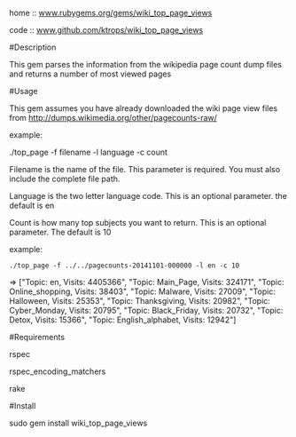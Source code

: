 home  :: www.rubygems.org/gems/wiki_top_page_views

code  :: www.github.com/ktrops/wiki_top_page_views



#Description

This gem parses the information from the wikipedia page count dump files and returns a number of most viewed pages


#Usage

This gem assumes you have already downloaded the wiki page view files from http://dumps.wikimedia.org/other/pagecounts-raw/

example:
 
   ./top_page -f filename -l language -c count


Filename is the name of the file. This parameter is required. You must also include the complete file path.

Language is the two letter language code. This is an optional parameter. the default is en

Count is how many top subjects you want to return. This is an optional parameter. The default is 10 

example:

	./top_page -f ../../pagecounts-20141101-000000 -l en -c 10 
	
=>	["Topic: en, Visits: 4405366", "Topic: Main_Page, Visits: 324171", "Topic: Online_shopping, Visits: 38403", "Topic: Malware, Visits: 27009", "Topic: Halloween, Visits: 25353", "Topic: Thanksgiving, Visits: 20982", "Topic: Cyber_Monday, Visits: 20795", "Topic: Black_Friday, Visits: 20732", "Topic: Detox, Visits: 15366", "Topic: English_alphabet, Visits: 12942"]


#Requirements

 rspec 

 rspec_encoding_matchers
 
 rake

#Install

sudo gem install wiki_top_page_views




